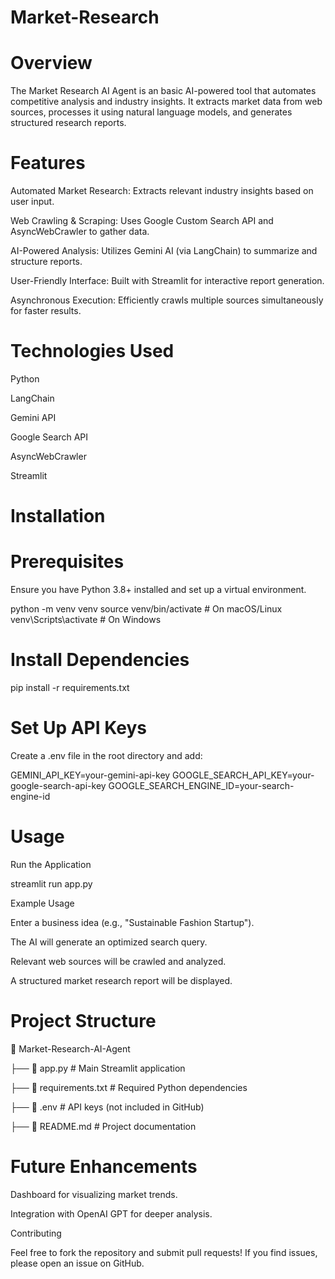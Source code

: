 # Market-Research
# Overview

The Market Research AI Agent is an basic AI-powered tool that automates competitive analysis and industry insights. It extracts market data from web sources, processes it using natural language models, and generates structured research reports.

# Features

Automated Market Research: Extracts relevant industry insights based on user input.

Web Crawling & Scraping: Uses Google Custom Search API and AsyncWebCrawler to gather data.

AI-Powered Analysis: Utilizes Gemini AI (via LangChain) to summarize and structure reports.

User-Friendly Interface: Built with Streamlit for interactive report generation.

Asynchronous Execution: Efficiently crawls multiple sources simultaneously for faster results.

# Technologies Used

Python

LangChain

Gemini API

Google Search API

AsyncWebCrawler

Streamlit

# Installation

# Prerequisites

Ensure you have Python 3.8+ installed and set up a virtual environment.

python -m venv venv
source venv/bin/activate   # On macOS/Linux
venv\Scripts\activate     # On Windows

# Install Dependencies

pip install -r requirements.txt

# Set Up API Keys

Create a .env file in the root directory and add:

GEMINI_API_KEY=your-gemini-api-key
GOOGLE_SEARCH_API_KEY=your-google-search-api-key
GOOGLE_SEARCH_ENGINE_ID=your-search-engine-id

# Usage

Run the Application

streamlit run app.py

Example Usage

Enter a business idea (e.g., "Sustainable Fashion Startup").

The AI will generate an optimized search query.

Relevant web sources will be crawled and analyzed.

A structured market research report will be displayed.

# Project Structure

📂 Market-Research-AI-Agent

├── 📜 app.py                # Main Streamlit application

├── 📜 requirements.txt      # Required Python dependencies

├── 📜 .env                  # API keys (not included in GitHub)

├── 📜 README.md             # Project documentation

# Future Enhancements

Dashboard for visualizing market trends.

Integration with OpenAI GPT for deeper analysis.

Contributing

Feel free to fork the repository and submit pull requests! If you find issues, please open an issue on GitHub.
